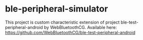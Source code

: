 # ble-peripheral-simulator
This project is custom characteristic extension of project ble-test-peripheral-android by WebBluetoothCG.
Available here: https://github.com/WebBluetoothCG/ble-test-peripheral-android
